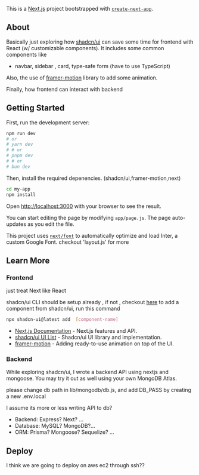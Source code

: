 This is a [Next.js](https://nextjs.org/) project bootstrapped with [`create-next-app`](https://github.com/vercel/next.js/tree/canary/packages/create-next-app).

## About

Basically just exploring how [shadcn/ui](https://ui.shadcn.com/docs) can save some time for frontend with React (w/ customizable components).
It includes some common components like

- navbar, sidebar , card, type-safe form (have to use TypeScript)

Also, the use of [framer-motion](https://www.framer.com/motion/) library to add some animation.

Finally, how frontend can interact with backend

## Getting Started

First, run the development server:

```bash
npm run dev
# or
# yarn dev
# # or
# pnpm dev
# # or
# bun dev
```

Then, install the required depenencies. (shadcn/ui,framer-motion,next)

```bash
cd my-app
npm install
```

Open [http://localhost:3000](http://localhost:3000) with your browser to see the result.

You can start editing the page by modifying `app/page.js`. The page auto-updates as you edit the file.

This project uses [`next/font`](https://nextjs.org/docs/basic-features/font-optimization) to automatically optimize and load Inter, a custom Google Font.
checkout 'layout.js' for more

## Learn More

### Frontend

just treat Next like React

shadcn/ui CLI should be setup already , if not , checkout [here](https://ui.shadcn.com/docs/installation/next)
to add a component from shadcn/ui, run this command

```bash
npx shadcn-ui@latest add  [component-name]
```

- [Next.js Documentation](https://nextjs.org/docs) - Next.js features and API.
- [shadcn/ui UI List](https://ui.shadcn.com/docs) - Shadcn/ui UI library and implementation.
- [framer-motion](https://www.framer.com/motion/) - Adding ready-to-use animation on top of the UI.

### Backend

While exploring shadcn/ui,
I wrote a backend API using nextjs and mongoose. You may try it out as well using your own MongoDB Atlas.

please change db path in lib/mongodb/db.js, and add DB_PASS by creating a new .env.local

I assume its more or less writing API to db?

- Backend: Express? Next? ...
- Database: MySQL? MongoDB?...
- ORM: Prisma? Mongoose? Sequelize? ...

## Deploy

I think we are going to deploy on aws ec2 through ssh??

<!-- ~~ The easiest way to deploy your Next.js app is to use the [Vercel Platform](https://vercel.com/new?utm_medium=default-template&filter=next.js&utm_source=create-next-app&utm_campaign=create-next-app-readme) from the creators of Next.js.
Check out our [Next.js deployment documentation](https://nextjs.org/docs/deployment) for more details. ~~ -->
